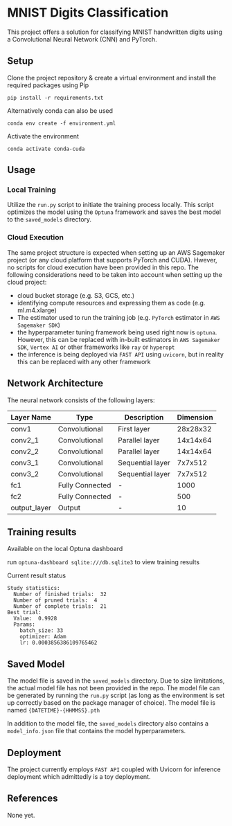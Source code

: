 # MNIST Digits Classification

This project offers a solution for classifying MNIST handwritten digits using a Convolutional Neural Network (CNN) and PyTorch.

## Setup

Clone the project repository  & create a virtual environment and install the required packages using Pip

```
pip install -r requirements.txt
```
Alternatively conda can also be used

```
conda env create -f environment.yml
```

Activate the environment

```
conda activate conda-cuda
```

## Usage
### Local Training

Utilize the `run.py` script to initiate the training process locally. This script optimizes the model using the `Optuna` framework and saves the best model to the `saved_models` directory.

### Cloud Execution
The same project structure is expected when setting up an AWS Sagemaker project (or any cloud platform that supports PyTorch and CUDA). Hwever, no scripts for cloud execution have been provided in this repo. The following considerations need to be taken into account when setting up the cloud project:

- cloud bucket storage (e.g. S3, GCS, etc.)
- identifying compute resources and expressing them as code (e.g. ml.m4.xlarge)
- The estimator used to run the training job (e.g. `PyTorch` estimator in `AWS Sagemaker SDK`)
- the hyperparameter tuning framework being used right now is `optuna`. However, this can be replaced with in-built estimators in `AWS Sagemaker SDK`, `Vertex AI` or other frameworks like `ray` or `hyperopt`
- the inference is being deployed via `FAST API` using `uvicorn`, but in reality this can be replaced with any other framework

## Network Architecture

The neural network consists of the following layers:

| Layer Name   | Type           | Description               | Dimension     |
|--------------|----------------|---------------------------|---------------|
| conv1        | Convolutional  | First layer               | 28x28x32      |
| conv2_1      | Convolutional  | Parallel layer            | 14x14x64      |
| conv2_2      | Convolutional  | Parallel layer            | 14x14x64      |
| conv3_1      | Convolutional  | Sequential layer          | 7x7x512       |
| conv3_2      | Convolutional  | Sequential layer          | 7x7x512       |
| fc1          | Fully Connected| -                         | 1000          |
| fc2          | Fully Connected| -                         | 500           |
| output_layer | Output         | -                         | 10

## Training results

Available on the local Optuna dashboard

run `optuna-dashboard sqlite:///db.sqlite3` to view training results

Current result status
```
Study statistics:
  Number of finished trials:  32
  Number of pruned trials:  4
  Number of complete trials:  21
Best trial:
  Value:  0.9928
  Params:
    batch_size: 33
    optimizer: Adam
    lr: 0.0003856386109765462
```

## Saved Model

The model file is saved in the `saved_models` directory. Due to size limitations, the actual model file has not been provided in the repo. The model file can be generated by running the `run.py` script (as long as the environment is set up correctly based on the package manager of choice). The model file is named `{DATETIME}-{HHMMSS}.pth`

In addition to the model file, the `saved_models` directory also contains a `model_info.json` file that contains the model hyperparameters.

## Deployment

The project currently employs `FAST API` coupled with Uvicorn for inference deployment which admittedly is a toy deployment.

## References
None yet.
